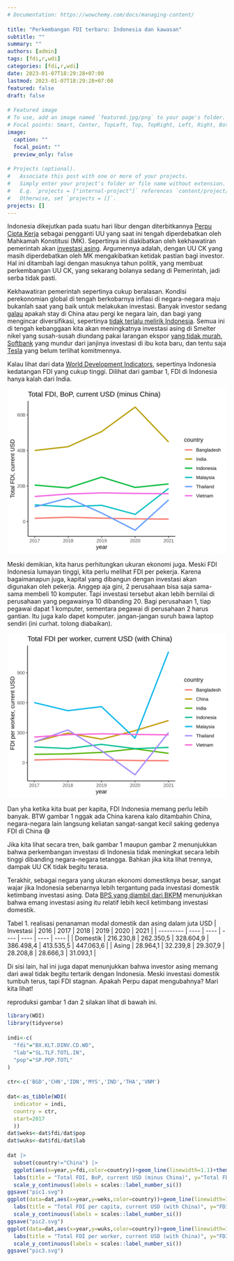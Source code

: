 ```yaml
---
# Documentation: https://wowchemy.com/docs/managing-content/

title: "Perkembangan FDI terbaru: Indonesia dan kawasan"
subtitle: ""
summary: ""
authors: [admin]
tags: [fdi,r,wdi]
categories: [fdi,r,wdi]
date: 2023-01-07T18:29:28+07:00
lastmod: 2023-01-07T18:29:28+07:00
featured: false
draft: false

# Featured image
# To use, add an image named `featured.jpg/png` to your page's folder.
# Focal points: Smart, Center, TopLeft, Top, TopRight, Left, Right, BottomLeft, Bottom, BottomRight.
image:
  caption: ""
  focal_point: ""
  preview_only: false

# Projects (optional).
#   Associate this post with one or more of your projects.
#   Simply enter your project's folder or file name without extension.
#   E.g. `projects = ["internal-project"]` references `content/project/deep-learning/index.md`.
#   Otherwise, set `projects = []`.
projects: []
---
```


Indonesia dikejutkan pada suatu hari libur dengan diterbitkannya [Perpu Cipta Kerja](https://katadata.co.id/ariayudhistira/infografik/63b8f666b58c4/kontroversi-hari-libur-di-perppu-cipta-kerja) sebagai pengganti UU yang saat ini tengah diperdebatkan oleh Mahkamah Konstitusi (MK). Sepertinya ini diakibatkan oleh kekhawatiran pemerintah akan [investasi asing](https://www.republika.co.id/berita/rnwmit457/peneliti-perppu-cipta-kerja-tak-lantas-tuntaskan-masalah-investasi). Argumennya adalah, dengan UU CK yang masih diperdebatkan oleh MK mengakibatkan ketidak pastian bagi investor. Hal ini ditambah lagi dengan masuknya tahun politik, yang membuat perkembangan UU CK, yang sekarang bolanya sedang di Pemerintah, jadi serba tidak pasti.

Kekhawatiran pemerintah sepertinya cukup beralasan. Kondisi perekonomian global di tengah berkobarnya inflasi di negara-negara maju bukanlah saat yang baik untuk melakukan investasi. Banyak investor sedang [galau](https://www.cnbc.com/2022/11/03/companies-look-to-diversify-as-chinas-covid-controls-take-a-toll.html) apakah stay di China atau pergi ke negara lain, dan bagi yang mengincar diversifikasi, sepertinya [tidak terlalu melirik Indonesia](https://www.businessinsider.com/china-trade-war-covid-companies-moving-supply-chains-2022-12). Semua ini di tengah kebanggaan kita akan meningkatnya investasi asing di Smelter nikel yang susah-susah diundang pakai larangan ekspor [yang tidak murah](https://www.thejakartapost.com/opinion/2022/04/03/indonesias-claim-that-banning-nickel-exports-spurs-downstreaming-isquestionable.html), [Softbank](https://bisnis.tempo.co/read/1675957/kembali-singgung-batalnya-softbank-berinvestasi-di-ikn-bahlil-pemerintah-tidak-bisa-diatur-investor?utm_source=Twitter&utm_medium=Audev&utm_campaign=Bisnis_O) yang mundur dari janjinya investasi di ibu kota baru, dan tentu saja [Tesla](https://www.cnbcindonesia.com/tech/20221129201843-37-392292/luhut-haqqul-yaqin-tesla-bakal-investasi-di-indonesia) yang belum terlihat komitmennya.

Kalau lihat dari data [World Development Indicators](https://data.worldbank.org/), sepertinya Indonesia kedatangan FDI yang cukup tinggi. Dilihat dari gambar 1, FDI di Indonesia hanya kalah dari India.

![Gambar 1 FDI Indonesia dan beberapa negara lain](pic1.svg)

Meski demikian, kita harus perhitungkan ukuran ekonomi juga. Meski FDI Indonesia lumayan tinggi, kita perlu melihat FDI per pekerja. Karena bagaimanapun juga, kapital yang dibangun dengan investasi akan digunakan oleh pekerja. Anggep aja gini, 2 perusahaan bisa saja sama-sama membeli 10 komputer. Tapi investasi tersebut akan lebih bernilai di perusahaan yang pegawainya 10 dibanding 20. Bagi perusahaan 1, tiap pegawai dapat 1 komputer, sementara pegawai di perusahaan 2 harus gantian. Itu juga kalo dapet komputer. jangan-jangan suruh bawa laptop sendiri (ini curhat. tolong diabaikan).

![Gambar 2 FDI per pekerja Indonesia dan beberapa negara lain](pic3.svg)

Dan yha ketika kita buat per kapita, FDI Indonesia memang perlu lebih banyak. BTW gambar 1 nggak ada China karena kalo ditambahin China, negara-negara lain langsung keliatan sangat-sangat kecil saking gedenya FDI di China 😅

Jika kita lihat secara tren, baik gambar 1 maupun gambar 2 menunjukkan bahwa perkembangan investasi di Indonesia tidak meningkat secara lebih tinggi dibanding negara-negara tetangga. Bahkan jika kita lihat trennya, dampak UU CK tidak begitu terasa.

Terakhir, sebagai negara yang ukuran ekonomi domestiknya besar, sangat wajar jika Indonesia sebenarnya lebih tergantung pada investasi domestik ketimbang investasi asing. Data [BPS yang diambil dari BKPM](https://www.bps.go.id/indicator/13/793/1/realisasi-investasi-penanaman-modal-dalam-negeri-menurut-provinsi-investasi-.html) menunjukkan bahwa emang investasi asing itu relatif lebih kecil ketimbang investasi domestik.

Tabel 1. realisasi penanaman modal domestik dan asing dalam juta USD
| Investasi | 2016 | 2017 | 2018 | 2019 | 2020 | 2021 |
| --------- | ---- | ---- | ---- | ---- | ---- | ---- |
| Domestik | 216.230,8 |	262.350,5 |	328.604,9 | 386.498,4 |	413.535,5 |	447.063,6 |
| Asing | 28.964,1 |	32.239,8 |	29.307,9 | 28.208,8 |	28.666,3 |	31.093,1 |

Di sisi lain, hal ini juga dapat menunjukkan bahwa investor asing memang dari awal tidak begitu tertarik dengan Indonesia. Meski investasi domestik tumbuh terus, tapi FDI stagnan. Apakah Perpu dapat mengubahnya? Mari kita lihat!

reproduksi gambar 1 dan 2 silakan lihat di bawah ini.

```r
library(WDI)
library(tidyverse)

indi<-c(           
  "fdi"="BX.KLT.DINV.CD.WD",
  "lab"="SL.TLF.TOTL.IN",
  "pop"="SP.POP.TOTL"
)

ctr<-c('BGD','CHN','IDN','MYS','IND','THA','VNM')

dat<-as_tibble(WDI(
  indicator = indi,
  country = ctr,
  start=2017
  ))
dat$weks<-dat$fdi/dat$pop
dat$wuks<-dat$fdi/dat$lab

dat |>
  subset(country!="China") |> 
  ggplot(aes(x=year,y=fdi,color=country))+geom_line(linewidth=1.1)+theme_classic()+
  labs(title = "Total FDI, BoP, current USD (minus China)", y="Total FDI, current USD")+
  scale_y_continuous(labels = scales::label_number_si())
ggsave("pic1.svg")
ggplot(data=dat,aes(x=year,y=weks,color=country))+geom_line(linewidth=1.1)+theme_classic()+
  labs(title = "Total FDI per capita, current USD (with China)", y="FDI per capita, current USD")+
  scale_y_continuous(labels = scales::label_number_si())
ggsave("pic2.svg")
ggplot(data=dat,aes(x=year,y=wuks,color=country))+geom_line(linewidth=1.1)+theme_classic()+
  labs(title = "Total FDI per worker, current USD (with China)", y="FDI per worker, current USD")+
  scale_y_continuous(labels = scales::label_number_si())
ggsave("pic3.svg")
```